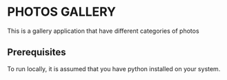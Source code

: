 # PHOTOS GALLERY

This is a gallery application that have different categories of photos

## Prerequisites

To run locally, it is assumed that you have python installed on your system.